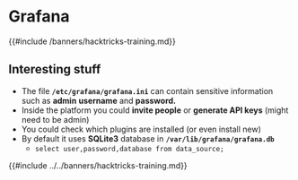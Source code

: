 # Grafana

{{#include /banners/hacktricks-training.md}}



## Interesting stuff

- The file **`/etc/grafana/grafana.ini`** can contain sensitive information such as **admin** **username** and **password.**
- Inside the platform you could **invite people** or **generate API keys** (might need to be admin)
- You could check which plugins are installed (or even install new)
- By default it uses **SQLite3** database in **`/var/lib/grafana/grafana.db`**
  - `select user,password,database from data_source;`

{{#include ../../banners/hacktricks-training.md}}


